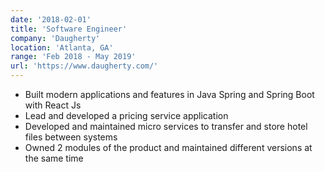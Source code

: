 ```yaml
---
date: '2018-02-01'
title: 'Software Engineer'
company: 'Daugherty'
location: 'Atlanta, GA'
range: 'Feb 2018 - May 2019'
url: 'https://www.daugherty.com/'
---
```


- Built modern applications and features in Java Spring and Spring Boot with
  React Js
- Lead and developed a pricing service application
- Developed and maintained micro services to transfer and store hotel files
  between systems
- Owned 2 modules of the product and maintained different versions at the
  same time
